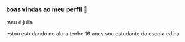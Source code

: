 ### boas vindas ao meu perfil 💙

meu é julia

estou estudando no alura
tenho 16 anos
sou estudante da escola edina 
